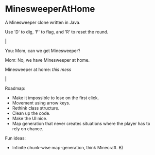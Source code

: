 # MinesweeperAtHome

A Minesweeper clone written in Java. 

Use 'D' to dig, 'F' to flag, and 'R' to reset the round.

|

You: Mom, can we get Minesweeper?

Mom: No, we have Minesweeper at home.

Minesweeper at home: *this mess*

|

Roadmap:
* Make it impossible to lose on the first click. 
* Movement using arrow keys. 
* Rethink class structure.
* Clean up the code. 
* Make the UI nice. 
* Map generation that never creates situations where the player has to rely on chance.

Fun ideas:
* Infinite chunk-wise map-generation, think Minecraft. B)
